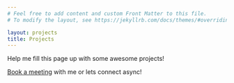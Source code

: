 ```yaml
---
# Feel free to add content and custom Front Matter to this file.
# To modify the layout, see https://jekyllrb.com/docs/themes/#overriding-theme-defaults

layout: projects
title: Projects
---
```


Help me fill this page up with some awesome projects!

[Book a meeting](https://calendar.app.google/uZEc9znTLMt53r986) with me or lets connect async!